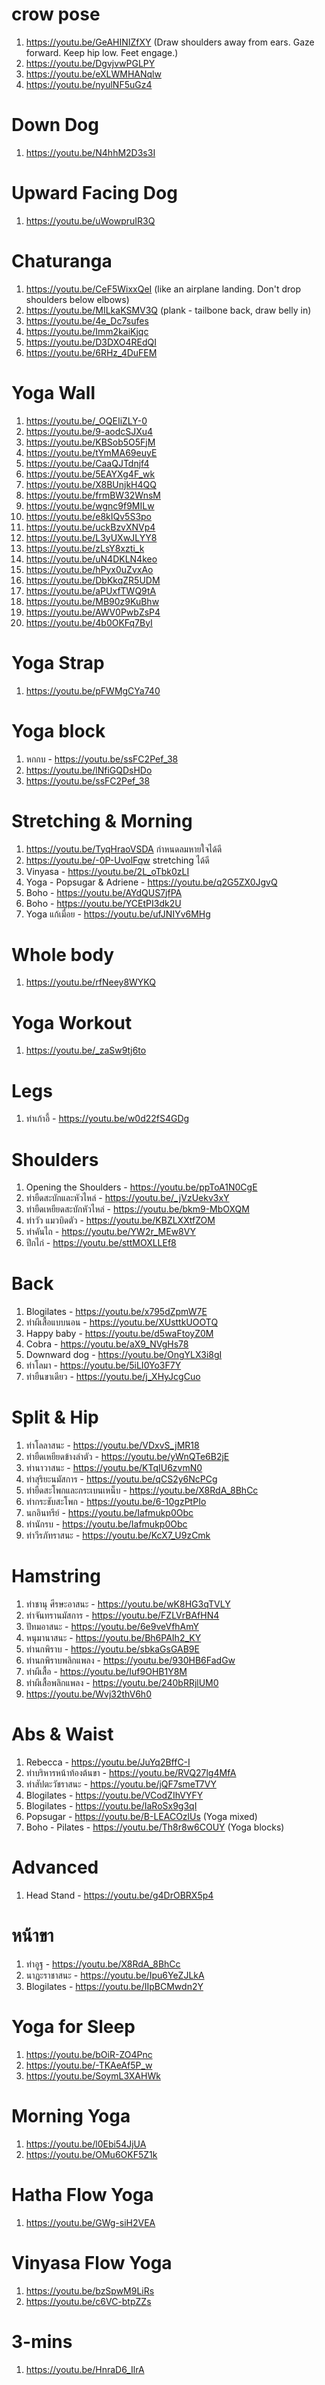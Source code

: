 # crow pose
1. https://youtu.be/GeAHINIZfXY (Draw shoulders away from ears. Gaze forward. Keep hip low. Feet engage.)
1. https://youtu.be/DgvjvwPGLPY
1. https://youtu.be/eXLWMHANqlw
1. https://youtu.be/nyulNF5uGz4

# Down Dog
1. https://youtu.be/N4hhM2D3s3I

# Upward Facing Dog 
1. https://youtu.be/uWowpruIR3Q

# Chaturanga
1. https://youtu.be/CeF5WixxQeI (like an airplane landing. Don't drop shoulders below elbows)
1. https://youtu.be/MILkaKSMV3Q (plank - tailbone back, draw belly in)
1. https://youtu.be/4e_Dc7sufes
1. https://youtu.be/Imm2kaiKjqc
1. https://youtu.be/D3DXO4REdQI
1. https://youtu.be/6RHz_4DuFEM

# Yoga Wall
1. https://youtu.be/_OQEIiZLY-0
1. https://youtu.be/9-aodcSJXu4
1. https://youtu.be/KBSob5O5FjM
1. https://youtu.be/tYmMA69euyE
1. https://youtu.be/CaaQJTdnjf4
1. https://youtu.be/5EAYXg4F_wk
1. https://youtu.be/X8BUnjkH4QQ
1. https://youtu.be/frmBW32WnsM
1. https://youtu.be/wgnc9f9MILw
1. https://youtu.be/e8kIQv5S3po
1. https://youtu.be/uckBzvXNVp4
1. https://youtu.be/L3yUXwJLYY8
1. https://youtu.be/zLsY8xzti_k
1. https://youtu.be/uN4DKLN4keo
1. https://youtu.be/hPyx0uZvxAo
1. https://youtu.be/DbKkqZR5UDM
1. https://youtu.be/aPUxfTWQ9tA
1. https://youtu.be/MB90z9KuBhw
1. https://youtu.be/AWV0PwbZsP4
1. https://youtu.be/4b0OKFq7ByI

# Yoga Strap
1. https://youtu.be/pFWMgCYa740

# Yoga block
1. หกกบ - https://youtu.be/ssFC2Pef_38
1. https://youtu.be/lNfiGQDsHDo
1. https://youtu.be/ssFC2Pef_38

# Stretching & Morning 
1. https://youtu.be/TyqHraoVSDA กำหนดลมหายใจได้ดี
1. https://youtu.be/-0P-UvolFqw stretching ได้ดี
1. Vinyasa - https://youtu.be/2L_oTbk0zLI
1. Yoga - Popsugar & Adriene - https://youtu.be/q2G5ZX0JgvQ
1. Boho - https://youtu.be/AYdQUS7jfPA
1. Boho - https://youtu.be/YCEtPI3dk2U
1. Yoga แก้เมื่อย - https://youtu.be/ufJNIYv6MHg

# Whole body
1. https://youtu.be/rfNeey8WYKQ

# Yoga Workout
1. https://youtu.be/_zaSw9tj6to

# Legs
1. ท่าเก้าอี้ - https://youtu.be/w0d22fS4GDg

# Shoulders
1. Opening the Shoulders - https://youtu.be/ppToA1N0CgE
1. ท่ายืดสะบักและหัวไหล่ - https://youtu.be/_jVzUekv3xY
1. ท่ายืดเหยียดสะบักหัวไหล่ - https://youtu.be/bkm9-MbOXQM
1. ท่าวัว แมวบิดตัว - https://youtu.be/KBZLXXtfZOM
1. ท่าคันไถ - https://youtu.be/YW2r_MEw8VY
1. ปีกไก่ - https://youtu.be/sttMOXLLEf8

# Back
1. Blogilates - https://youtu.be/x795dZpmW7E
1. ท่าผีเสื้อแบบนอน - https://youtu.be/XUsttkUOOTQ
1. Happy baby - https://youtu.be/d5waFtoyZ0M
1. Cobra - https://youtu.be/aX9_NVgHs78
1. Downward dog - https://youtu.be/OngYLX3i8gI
1. ท่าโลมา - https://youtu.be/5iLI0Yo3F7Y
1. ท่ายืนขาเดียว - https://youtu.be/j_XHyJcgCuo

# Split & Hip
1. ท่าโลลาสนะ - https://youtu.be/VDxvS_jMR18
1. ท่ายืดเหยียดข้างลำตัว - https://youtu.be/yWnQTe6B2jE
1. ท่านาวาสนะ - https://youtu.be/KTqIU6zvmN0
1. ท่าสุริยะนมัสการ - https://youtu.be/qCS2y6NcPCg
1. ท่ายืดสะโพกและกระเบนเหน็บ - https://youtu.be/X8RdA_8BhCc
1. ท่ากระชับสะโพก - https://youtu.be/6-10gzPtPIo
1. นกอินทรีย์ - https://youtu.be/Iafmukp0Obc
1. ท่านักรบ - https://youtu.be/Iafmukp0Obc
1. ท่าวีรภัทราสนะ - https://youtu.be/KcX7_U9zCmk

# Hamstring
1. ท่าชานุ ศีรษะอาสนะ - https://youtu.be/wK8HG3qTVLY
1. ท่าจันทรานมัสการ - https://youtu.be/FZLVrBAfHN4
1. ปัทมอาสนะ - https://youtu.be/6e9veVfhAmY
1. หนุมานาสนะ - https://youtu.be/Bh6PAIh2_KY
1. ท่านกพิราบ - https://youtu.be/sbkaGsGAB9E
1. ท่านกพิราบพลิกแพลง - https://youtu.be/930HB6FadGw
1. ท่าผีเสื้อ - https://youtu.be/Iuf9OHB1Y8M
1. ท่าผีเสื้อพลิกแพลง - https://youtu.be/240bRRjlUM0
1. https://youtu.be/Wvj32thV6h0

# Abs & Waist

1. Rebecca - https://youtu.be/JuYq2BffC-I
1. ท่าบริหารหน้าท้องต้นขา - https://youtu.be/RVQ27lg4MfA
1. ท่าสัปตะวัชราสนะ - https://youtu.be/jQF7smeT7VY
1. Blogilates - https://youtu.be/VCodZIhVYFY
1. Blogilates - https://youtu.be/IaRoSx9g3qI
1. Popsugar - https://youtu.be/B-LEACOzlUs (Yoga mixed)
1. Boho - Pilates - https://youtu.be/Th8r8w6COUY (Yoga blocks)

# Advanced
1. Head Stand - https://youtu.be/g4DrOBRX5p4

# หน้าขา
1. ท่าอูฐ - https://youtu.be/X8RdA_8BhCc
1. นาฏะราชาสนะ - https://youtu.be/Ipu6YeZJLkA
1. Blogilates - https://youtu.be/IIpBCMwdn2Y

# Yoga for Sleep
1. https://youtu.be/bOiR-ZO4Pnc
1. https://youtu.be/-TKAeAf5P_w
1. https://youtu.be/SoymL3XAHWk

# Morning Yoga
1. https://youtu.be/l0Ebi54JjUA
1. https://youtu.be/OMu6OKF5Z1k

# Hatha Flow Yoga 
1. https://youtu.be/GWg-siH2VEA

# Vinyasa Flow Yoga
1. https://youtu.be/bzSpwM9LiRs
1. https://youtu.be/c6VC-btpZZs

# 3-mins
1. https://youtu.be/HnraD6_IlrA
